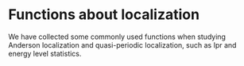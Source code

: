 # Functions about localization
We have collected some commonly used functions when studying Anderson localization and quasi-periodic localization, such as  Ipr and energy level statistics.
 
